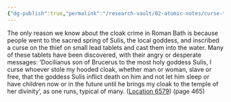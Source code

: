 ```yaml
---
{"dg-publish":true,"permalink":"/research-vault/02-atomic-notes/curse-tablets-in-ancient-rome/"}
---
```


The only reason we know about the cloak crime in Roman Bath is because people went to the sacred spring of Sulis, the local goddess, and inscribed a curse on the thief on small lead tablets and cast them into the water. Many of these tablets have been discovered, with their angry or desperate messages: ‘Docilianus son of Brucerus to the most holy goddess Sulis, I curse whoever stole my hooded cloak, whether man or woman, slave or free, that the goddess Sulis inflict death on him and not let him sleep or have children now or in the future until he brings my cloak to the temple of her divinity’, as one runs, typical of many. ([Location 6579](https://readwise.io/to_kindle?action=open&asin=B0108U7IHO&location=6579)) (page 465)